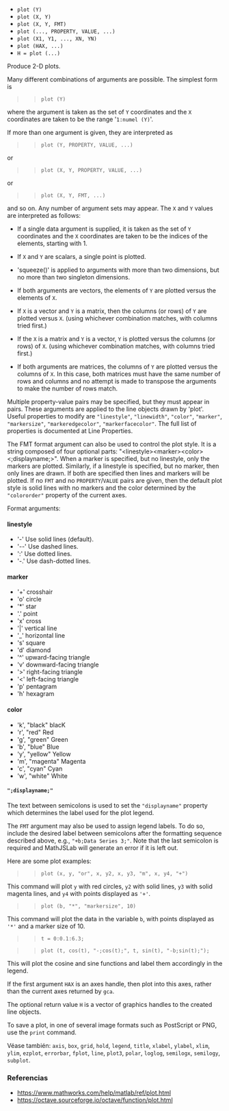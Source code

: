 * `plot (Y)`
* `plot (X, Y)`
* `plot (X, Y, FMT)`
* `plot (..., PROPERTY, VALUE, ...)`
* `plot (X1, Y1, ..., XN, YN)`
* `plot (HAX, ...)`
* `H = plot (...)`

Produce 2-D plots.

Many different combinations of arguments are possible.  The
simplest form is

>> `plot (Y)`

where the argument is taken as the set of `Y` coordinates and the `X`
coordinates are taken to be the range '`1:numel (Y)`'.

If more than one argument is given, they are interpreted as

>> `plot (Y, PROPERTY, VALUE, ...)`

or

>> `plot (X, Y, PROPERTY, VALUE, ...)`

or

>> `plot (X, Y, FMT, ...)`

and so on.  Any number of argument sets may appear.  The `X` and `Y`
values are interpreted as follows:

* If a single data argument is supplied, it is taken as the set
of `Y` coordinates and the `X` coordinates are taken to be the
indices of the elements, starting with 1.

* If `X` and `Y` are scalars, a single point is plotted.

* 'squeeze()' is applied to arguments with more than two
dimensions, but no more than two singleton dimensions.

* If both arguments are vectors, the elements of `Y` are plotted
versus the elements of `X`.

* If `X` is a vector and `Y` is a matrix, then the columns (or rows)
of `Y` are plotted versus `X`.  (using whichever combination
matches, with columns tried first.)

* If the `X` is a matrix and `Y` is a vector, `Y` is plotted versus
the columns (or rows) of `X`.  (using whichever combination
matches, with columns tried first.)

* If both arguments are matrices, the columns of `Y` are plotted
versus the columns of `X`.  In this case, both matrices must
have the same number of rows and columns and no attempt is
made to transpose the arguments to make the number of rows
match.

Multiple property-value pairs may be specified, but they must
appear in pairs.  These arguments are applied to the line objects
drawn by 'plot'.  Useful properties to modify are `"linestyle"`,
`"linewidth"`, `"color"`, `"marker"`, `"markersize"`, `"markeredgecolor"`,
`"markerfacecolor"`.  The full list of properties is documented at
Line Properties.

The FMT format argument can also be used to control the plot style.
It is a string composed of four optional parts:
"\<linestyle\>\<marker\>\<color\>\<;displayname;\>".  When a marker is
specified, but no linestyle, only the markers are plotted.
Similarly, if a linestyle is specified, but no marker, then only
lines are drawn.  If both are specified then lines and markers will
be plotted.  If no `FMT` and no `PROPERTY`/`VALUE` pairs are given, then
the default plot style is solid lines with no markers and the color
determined by the `"colororder"` property of the current axes.

Format arguments:

#### linestyle

* '-'  Use solid lines (default).
* '--' Use dashed lines.
* ':'  Use dotted lines.
* '-.' Use dash-dotted lines.

#### marker

* '+'  crosshair
* 'o'  circle
* '*'  star
* '.'  point
* 'x'  cross
* '|'  vertical line
* '_'  horizontal line
* 's'  square
* 'd'  diamond
* '^'  upward-facing triangle
* 'v'  downward-facing triangle
* '>'  right-facing triangle
* '<'  left-facing triangle
* 'p'  pentagram
* 'h'  hexagram

#### color

* 'k', "black"    blacK
* 'r', "red"      Red
* 'g', "green"    Green
* 'b', "blue"     Blue
* 'y', "yellow"   Yellow
* 'm', "magenta"  Magenta
* 'c', "cyan"     Cyan
* 'w', "white"    White

#### `";displayname;"`

The text between semicolons is used to set the `"displayname"`
property which determines the label used for the plot legend.

The `FMT` argument may also be used to assign legend labels.  To do
so, include the desired label between semicolons after the
formatting sequence described above, e.g., `"+b;Data Series 3;"`.
Note that the last semicolon is required and MathJSLab will generate
an error if it is left out.

Here are some plot examples:

>> `plot (x, y, "or", x, y2, x, y3, "m", x, y4, "+")`

This command will plot `y` with red circles, `y2` with solid lines,
`y3` with solid magenta lines, and `y4` with points displayed as
`'+'`.

>> `plot (b, "*", "markersize", 10)`

This command will plot the data in the variable `b`, with points
displayed as `'*'` and a marker size of 10.

>> `t = 0:0.1:6.3;`

>> `plot (t, cos(t), "-;cos(t);", t, sin(t), "-b;sin(t);");`

This will plot the cosine and sine functions and label them
accordingly in the legend.

If the first argument `HAX` is an axes handle, then plot into this
axes, rather than the current axes returned by `gca`.

The optional return value `H` is a vector of graphics handles to the
created line objects.

To save a plot, in one of several image formats such as PostScript
or PNG, use the `print` command.

Véase también: `axis`, `box`, `grid`, `hold`, `legend`, `title`, `xlabel`, `ylabel`,
`xlim`, `ylim`, `ezplot`, `errorbar`, `fplot`, `line`, `plot3`, `polar`, `loglog`,
`semilogx`, `semilogy`, `subplot`.

### Referencias

* https://www.mathworks.com/help/matlab/ref/plot.html
* https://octave.sourceforge.io/octave/function/plot.html
